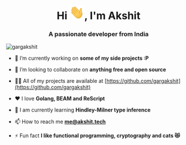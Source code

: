 <h1 align="center">Hi <img src="https://raw.githubusercontent.com/ABSphreak/ABSphreak/master/gifs/Hi.gif" width="40px" />, I'm Akshit</h1>
<h3 align="center">A passionate developer from India</h3>
<p align="left"> <img src="https://komarev.com/ghpvc/?username=gargakshit" alt="gargakshit" /> </p>

- 🔭 I’m currently working on **some of my side projects :P**

- 👯 I’m looking to collaborate on **anything free and open source**

- 👨‍💻 All of my projects are available at [https://github.com/gargakshit](https://github.com/gargakshit)

- ❤ I love **Golang, BEAM and ReScript**

- 🧠 I am currently learning **Hindley-Milner type inference**

- 📫 How to reach me **me@akshit.tech**

- ⚡ Fun fact **I like functional programming, cryptography and cats 😻**

<!-- - 🎧 I like **1474 songs accross 101 albums**. I have **151 playlists of awesome music.** -->

